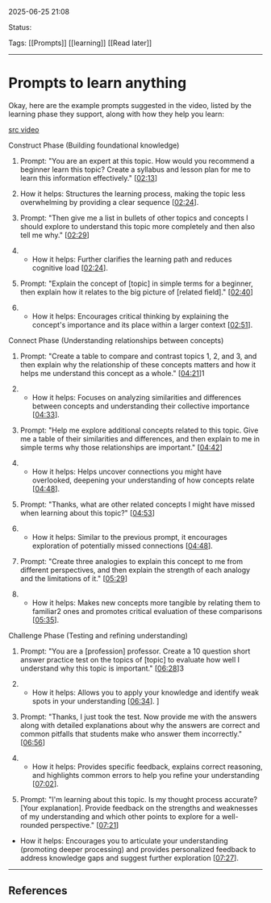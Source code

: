 
2025-06-25 21:08

Status:

Tags: [[Prompts]] [[learning]] [[Read later]]

---
# Prompts to learn anything
Okay, here are the example prompts suggested in the video, listed by the learning phase they support, along with how they help you learn: 

[src video](http://www.youtube.com/watch?v=JZ_flEGANBw&t)

Construct Phase (Building foundational knowledge) 

1. Prompt: "You are an expert at this topic. How would you recommend a beginner learn this topic? Create a syllabus and lesson plan for me to learn this information effectively." [[02:13](http://www.youtube.com/watch?v=JZ_flEGANBw&t=133)]  
    

2. How it helps: Structures the learning process, making the topic less overwhelming by providing a clear sequence [[02:24](http://www.youtube.com/watch?v=JZ_flEGANBw&t=144)]. 
        
    
3. Prompt: "Then give me a list in bullets of other topics and concepts I should explore to understand this topic more completely and then also tell me why." [[02:29](http://www.youtube.com/watch?v=JZ_flEGANBw&t=149)]  
    
4. - How it helps: Further clarifies the learning path and reduces cognitive load [[02:24](http://www.youtube.com/watch?v=JZ_flEGANBw&t=144)]. 
        
    
5. Prompt: "Explain the concept of [topic] in simple terms for a beginner, then explain how it relates to the big picture of [related field]." [[02:40](http://www.youtube.com/watch?v=JZ_flEGANBw&t=160)]  
    
6. - How it helps: Encourages critical thinking by explaining the concept's importance and its place within a larger context [[02:51](http://www.youtube.com/watch?v=JZ_flEGANBw&t=171)]. 
        
    

Connect Phase (Understanding relationships between concepts) 

1. Prompt: "Create a table to compare and contrast topics 1, 2, and 3, and then explain why the relationship of these concepts matters and how it helps me understand this concept as a whole." [[04:21](http://www.youtube.com/watch?v=JZ_flEGANBw&t=261)]1  
    
2. - How it helps: Focuses on analyzing similarities and differences between concepts and understanding their collective importance [[04:33](http://www.youtube.com/watch?v=JZ_flEGANBw&t=273)]. 
        
    
3. Prompt: "Help me explore additional concepts related to this topic. Give me a table of their similarities and differences, and then explain to me in simple terms why those relationships are important." [[04:42](http://www.youtube.com/watch?v=JZ_flEGANBw&t=282)]  
    
4. - How it helps: Helps uncover connections you might have overlooked, deepening your understanding of how concepts relate [[04:48](http://www.youtube.com/watch?v=JZ_flEGANBw&t=288)]. 
        
    
5. Prompt: "Thanks, what are other related concepts I might have missed when learning about this topic?" [[04:53](http://www.youtube.com/watch?v=JZ_flEGANBw&t=293)]  
    
6. - How it helps: Similar to the previous prompt, it encourages exploration of potentially missed connections [[04:48](http://www.youtube.com/watch?v=JZ_flEGANBw&t=288)]. 
        
    
7. Prompt: "Create three analogies to explain this concept to me from different perspectives, and then explain the strength of each analogy and the limitations of it." [[05:29](http://www.youtube.com/watch?v=JZ_flEGANBw&t=329)]  
    
8. - How it helps: Makes new concepts more tangible by relating them to familiar2 ones and promotes critical evaluation of these comparisons [[05:35](http://www.youtube.com/watch?v=JZ_flEGANBw&t=335)]. 
        
    

Challenge Phase (Testing and refining understanding) 

1. Prompt: "You are a [profession] professor. Create a 10 question short answer practice test on the topics of [topic] to evaluate how well I understand why this topic is important." [[06:28](http://www.youtube.com/watch?v=JZ_flEGANBw&t=388)]3  
    
2. - How it helps: Allows you to apply your knowledge and identify weak spots in your understanding [[06:34](http://www.youtube.com/watch?v=JZ_flEGANBw&t=394)]. ] 
    
3. Prompt: "Thanks, I just took the test. Now provide me with the answers along with detailed explanations about why the answers are correct and common pitfalls that students make who answer them incorrectly." [[06:56](http://www.youtube.com/watch?v=JZ_flEGANBw&t=416)]  
    
4. - How it helps: Provides specific feedback, explains correct reasoning, and highlights common errors to help you refine your understanding [[07:02](http://www.youtube.com/watch?v=JZ_flEGANBw&t=422)]. 
        
    
5. Prompt: "I'm learning about this topic. Is my thought process accurate? [Your explanation]. Provide feedback on the strengths and weaknesses of my understanding and which other points to explore for a well-rounded perspective." [[07:21](http://www.youtube.com/watch?v=JZ_flEGANBw&t=441)]  
    

- How it helps: Encourages you to articulate your understanding (promoting deeper processing) and provides personalized feedback to address knowledge gaps and suggest further exploration [[07:27](http://www.youtube.com/watch?v=JZ_flEGANBw&t=447)].

---
## References